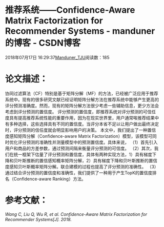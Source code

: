 
# 推荐系统——Confidence-Aware Matrix Factorization for Recommender Systems - manduner的博客 - CSDN博客


2018年07月17日 16:29:37[Manduner_TJU](https://me.csdn.net/manduner)阅读数：185


# 论文描述：
协同过滤算法（CF）特别是基于矩阵分解（MF）的方法，已经被广泛应用于推荐系统中。现有的很多研究文献已经证明矩阵分解方法在推荐系统中能够产生更高的评分预测准确度。然而，现有的矩阵分解方法很少考虑一些辅助信息，更少方法会考虑到评分预测的置信度。
评分预测的置信度，即推荐系统对评分预测的可信任度具有提高推荐系统性能的重要作用，因为在现实世界里，用户通常唉推荐结果中有多种选择，这些选择具有不同的置信度。当评分本省不足以让用户做出最终决定时，评分预测的信任度就会明显影响用户的决策。
本文中，我们提出了一种置信度感知矩阵分解（Confidence-aware Matrix Factorization）模型，该模型可同时优化评分预测的准确性并测量模型中的预测置信度。具体来说，
（1）首先引入用户和商品的方差参数，通过预测间隔来衡量评分预测的可信度。
（2）其次，我们在统一框架下估量了评分预测和置信度，具体有两种实现方法，1）具有梯度下降和贝叶斯推断的置信感知概率矩阵分解，2）具有梯度下降和贝叶斯推断的置信度感知贝叶斯概率矩阵分解。联合建模的过程也提高了评分预测的准确性。
（3）通过结合评分预测的置信度和准确性，我们提供了一种用于产生TopK的置信度排名（Confidence-aware Ranking）方法。

# 参考文献：
*Wang C, Liu Q, Wu R, et al. Confidence-Aware Matrix Factorization for Recommender Systems[J]. 2018.*

